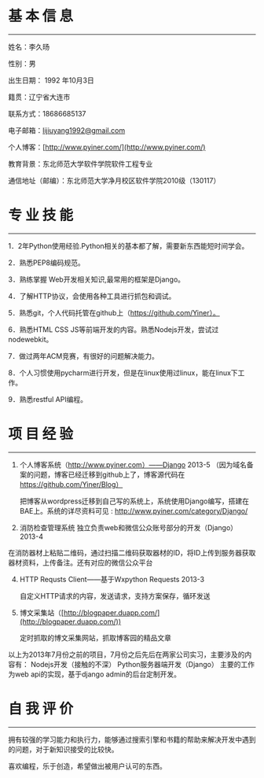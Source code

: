 #  基  本  信  息  #

----------

姓名：李久旸
                   
性别：男 


出生日期： 1992 年10月3日  
        
籍贯：辽宁省大连市        
      
联系方式：18686685137

电子邮箱：lijiuyang1992@gmail.com

个人博客：[http://www.pyiner.com/](http://www.pyiner.com/)

教育背景：东北师范大学软件学院软件工程专业  

通信地址（邮编）：东北师范大学净月校区软件学院2010级（130117）

# 专  业  技  能 #


----------
1．2年Python使用经验.Python相关的基本都了解，需要新东西能短时间学会。

2．熟悉PEP8编码规范。

3．熟练掌握 Web开发相关知识,最常用的框架是Django。

4．了解HTTP协议，会使用各种工具进行抓包和调试。

5．熟悉git，个人代码托管在github上（https://github.com/Yiner）。

6．熟悉HTML CSS JS等前端开发的内容。熟悉Nodejs开发，尝试过nodewebkit。

7．做过两年ACM竞赛，有很好的问题解决能力。

8．个人习惯使用pycharm进行开发，但是在linux使用过linux，能在linux下工作。

9．熟悉restful API编程。



# 项  目  经  验 #
---------- 
1. 个人博客系统（http://www.pyiner.com）——Django   2013-5  （因为域名备案的问题，博客已经迁移到github上了，博客源代码在 https://github.com/Yiner/Blog）

    把博客从wordpress迁移到自己写的系统上，系统使用Django编写，搭建在BAE上。系统的详尽资料可见 : http://www.pyiner.com/category/Django/

2. 消防检查管理系统 独立负责web和微信公众账号部分的开发（Django） 2013-4

  在消防器材上粘贴二维码，通过扫描二维码获取器材的ID，将ID上传到服务器获取器材资料，上传备注。还有对应的微信公众平台

4. HTTP Requsts Client——基于Wxpython  Requests 2013-3

    自定义HTTP请求的内容，发送请求，支持方案保存，循环发送

5. 博文采集站（[http://blogpaper.duapp.com/](http://blogpaper.duapp.com/))

     定时抓取的博文采集网站，抓取博客园的精品文章

以上为2013年7月份之前的项目，7月份之后先后在两家公司实习，主要涉及的内容有：
Nodejs开发（接触的不深）
Python服务器端开发（Django） 主要的工作为web api的实现，基于django admin的后台定制开发。


# 自   我   评   价 #
----------

拥有较强的学习能力和执行力，能够通过搜索引擎和书籍的帮助来解决开发中遇到的问题，对于新知识接受的比较快。

喜欢编程，乐于创造，希望做出被用户认可的东西。

